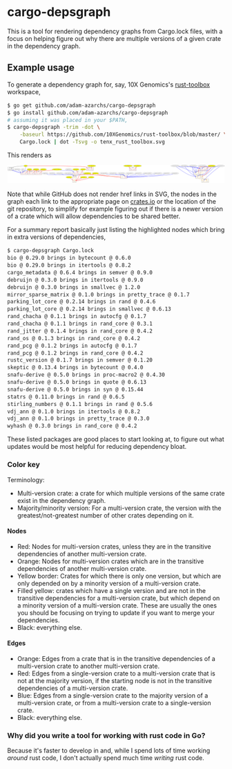 # cargo-depsgraph

This is a tool for rendering dependency graphs from Cargo.lock files, with
a focus on helping figure out why there are multiple versions of a given
crate in the dependency graph.

## Example usage
To generate a dependency graph for, say, 10X Genomics's
[rust-toolbox](https://github.com/10XGenomics/rust-toolbox) workspace,
```bash
$ go get github.com/adam-azarchs/cargo-depsgraph
$ go install github.com/adam-azarchs/cargo-depsgraph
# assuming it was placed in your $PATH,
$ cargo-depsgraph -trim -dot \
    -baseurl https://github.com/10XGenomics/rust-toolbox/blob/master/ \
    Cargo.lock | dot -Tsvg -o tenx_rust_toolbox.svg
```

This renders as

![dependency graph](tenx_rust_toolbox.svg)

Note that while GitHub does not render href links in SVG, the nodes in
the graph each link to the appropriate page on
[crates.io](https://crates.io) or the location of the git repository, to
simplify for example figuring out if there is a newer version of a crate
which will allow dependencies to be shared better.

For a summary report basically just listing the highlighted nodes which
bring in extra versions of dependencies,
```bash
$ cargo-depsgraph Cargo.lock
bio @ 0.29.0 brings in bytecount @ 0.6.0
bio @ 0.29.0 brings in itertools @ 0.8.2
cargo_metadata @ 0.6.4 brings in semver @ 0.9.0
debruijn @ 0.3.0 brings in itertools @ 0.9.0
debruijn @ 0.3.0 brings in smallvec @ 1.2.0
mirror_sparse_matrix @ 0.1.0 brings in pretty_trace @ 0.1.7
parking_lot_core @ 0.2.14 brings in rand @ 0.4.6
parking_lot_core @ 0.2.14 brings in smallvec @ 0.6.13
rand_chacha @ 0.1.1 brings in autocfg @ 0.1.7
rand_chacha @ 0.1.1 brings in rand_core @ 0.3.1
rand_jitter @ 0.1.4 brings in rand_core @ 0.4.2
rand_os @ 0.1.3 brings in rand_core @ 0.4.2
rand_pcg @ 0.1.2 brings in autocfg @ 0.1.7
rand_pcg @ 0.1.2 brings in rand_core @ 0.4.2
rustc_version @ 0.1.7 brings in semver @ 0.1.20
skeptic @ 0.13.4 brings in bytecount @ 0.4.0
snafu-derive @ 0.5.0 brings in proc-macro2 @ 0.4.30
snafu-derive @ 0.5.0 brings in quote @ 0.6.13
snafu-derive @ 0.5.0 brings in syn @ 0.15.44
statrs @ 0.11.0 brings in rand @ 0.6.5
stirling_numbers @ 0.1.1 brings in rand @ 0.5.6
vdj_ann @ 0.1.0 brings in itertools @ 0.8.2
vdj_ann @ 0.1.0 brings in pretty_trace @ 0.3.0
wyhash @ 0.3.0 brings in rand_core @ 0.4.2
```
These listed packages are good places to start looking at, to figure out
what updates would be most helpful for reducing dependency bloat.

### Color key
Terminology:
* Multi-version crate: a crate for which multiple versions of the same
  crate exist in the dependency graph.
* Majority/minority version: For a multi-version crate, the version with
  the greatest/not-greatest number of other crates depending on it.

#### Nodes
* Red: Nodes for multi-version crates, unless they are in the transitive
  dependencies of another multi-version crate.
* Orange: Nodes for multi-version crates which are in the transitive
  dependencies of another multi-version crate.
* Yellow border: Crates for which there is only one version, but which
  are only depended on by a minority version of a multi-version crate.
* Filled yellow: crates which have a single version and are not in the
  transitive dependencies for a multi-version crate, but which depend on
  a minority version of a multi-version crate.  These are usually the
  ones you should be focusing on trying to update if you want to merge
  your dependencies.
* Black: everything else.

#### Edges
* Orange: Edges from a crate that is in the transitive dependencies of a
  multi-version crate to another multi-version crate.
* Red: Edges from a single-version crate to a multi-version crate that is
  not at the majority version, if the starting node is not in the transitive
  dependencies of a multi-version crate.
* Blue: Edges from a single-version crate to the majority version of a
  multi-version crate, or from a multi-version crate to a single-version
  crate.
* Black: everything else.

### Why did you write a tool for working with rust code in Go?

Because it's faster to develop in and, while I spend lots of time
working _around_ rust code, I don't actually spend much time _writing_
rust code.


